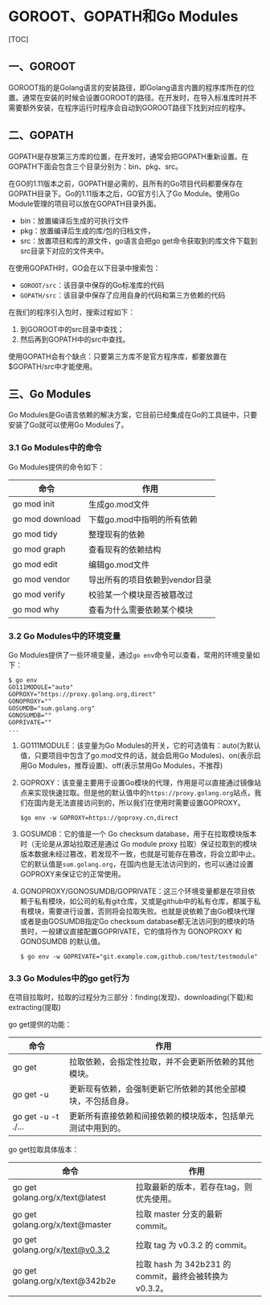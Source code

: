 # GOROOT、GOPATH和Go Modules

[TOC]

## 一、GOROOT

GOROOT指的是Golang语言的安装路径，即Golang语言内置的程序库所在的位置。通常在安装的时候会设置GOROOT的路径。在开发时，在导入标准库时并不需要额外安装，在程序运行时程序会自动到GOROOT路径下找到对应的程序。

## 二、GOPATH

GOPATH是存放第三方库的位置，在开发时，通常会把GOPATH重新设置。在GOPATH下面会包含三个目录分别为：bin、pkg、src。

在GO的1.11版本之前，GOPATH是必需的，且所有的Go项目代码都要保存在GOPATH目录下。Go的1.11版本之后，GO官方引入了Go Module。使用Go Module管理的项目可以放在GOPATH目录外面。

- bin：放置编译后生成的可执行文件
- pkg：放置编译后生成的库/包的归档文件，
- src：放置项目和库的源文件，go语言会把go get命令获取到的库文件下载到src目录下对应的文件夹中。

在使用GOPATH时，GO会在以下目录中搜索包：

- `GOROOT/src`：该目录中保存的Go标准库的代码
- `GOPATH/src`：该目录中保存了应用自身的代码和第三方依赖的代码

在我们的程序引入包时，搜索过程如下：

1. 到GOROOT中的src目录中查找；
2. 然后再到GOPATH中的src中查找。

使用GOPATH会有个缺点：只要第三方库不是官方程序库，都要放置在$GOPATH/src中才能使用。

## 三、Go Modules

Go Modules是Go语言依赖的解决方案，它目前已经集成在Go的工具链中，只要安装了Go就可以使用Go Modules了。

### 3.1 Go Modules中的命令

Go Modules提供的命令如下：

| 命令            | 作用                           |
| --------------- | ------------------------------ |
| go mod init     | 生成go.mod文件                 |
| go mod download | 下载go.mod中指明的所有依赖     |
| go mod tidy     | 整理现有的依赖                 |
| go mod graph    | 查看现有的依赖结构             |
| go mod edit     | 编辑go.mod文件                 |
| go mod vendor   | 导出所有的项目依赖到vendor目录 |
| go mod verify   | 校验某一个模块是否被篡改过     |
| go mod why      | 查看为什么需要依赖某个模块     |

### 3.2 Go Modules中的环境变量

Go Modules提供了一些环境变量，通过`go env`命令可以查看，常用的环境变量如下：

```shell
$ go env
GO111MODULE="auto"
GOPROXY="https://proxy.golang.org,direct"
GONOPROXY=""
GOSUMDB="sum.golang.org"
GONOSUMDB=""
GOPRIVATE=""
...
```

1. GO111MODULE：该变量为Go Modules的开关，它的可选值有：auto(为默认值，只要项目中包含了go.mod文件的话，就会启用Go Modules)、on(表示启用Go Modules，推荐设置)、off(表示禁用Go Modules，不推荐)

2. GOPROXY：该变量主要用于设置Go模块的代理，作用是可以直接通过镜像站点来实现快速拉取。但是他的默认值中的`https://proxy.golang.org`站点，我们在国内是无法直接访问到的，所以我们在使用时需要设置GOPROXY。

   ```shell
   $go env -w GOPROXY=https://goproxy.cn,direct
   ```

3. GOSUMDB：它的值是一个 Go checksum database，用于在拉取模块版本时（无论是从源站拉取还是通过 Go module proxy 拉取）保证拉取到的模块版本数据未经过篡改，若发现不一致，也就是可能存在篡改，将会立即中止。它的默认值是`sum.golang.org`，在国内也是无法访问到的，也可以通过设置GOPROXY来保证它的正常使用。

4. GONOPROXY/GONOSUMDB/GOPRIVATE：这三个环境变量都是在项目依赖于私有模块，如公司的私有git仓库，又或是github中的私有仓库，都属于私有模块，需要进行设置，否则将会拉取失败。也就是说依赖了由Go模块代理或者是由GOSUMDB指定Go checksum database都无法访问到的模块的场景时，一般建议直接配置GOPRIVATE，它的值将作为 GONOPROXY 和 GONOSUMDB 的默认值。

   ```shell
   $ go env -w GOPRIVATE="git.example.com,github.com/test/testmodule"
   ```

### 3.3 Go Modules中的go get行为

在项目拉取时，拉取的过程分为三部分：finding(发现)、downloading(下载)和extracting(提取)

go get提供的功能：

| 命令               | 作用                                                         |
| ------------------ | ------------------------------------------------------------ |
| go get             | 拉取依赖，会指定性拉取，并不会更新所依赖的其他模块。         |
| go get -u          | 更新现有依赖，会强制更新它所依赖的其他全部模块，不包括自身。 |
| go get -u -t ./... | 更新所有直接依赖和间接依赖的模块版本，包括单元测试中用到的。 |

go get拉取具体版本：

| 命令                            | 作用                                                    |
| ------------------------------- | ------------------------------------------------------- |
| go get golang.org/x/text@latest | 拉取最新的版本，若存在tag，则优先使用。                 |
| go get golang.org/x/text@master | 拉取 master 分支的最新 commit。                         |
| go get golang.org/x/text@v0.3.2 | 拉取 tag 为 v0.3.2 的 commit。                          |
| go get golang.org/x/text@342b2e | 拉取 hash 为 342b231 的 commit，最终会被转换为 v0.3.2。 |



